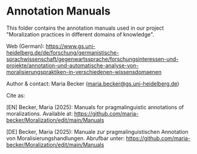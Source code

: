 # Annotation Manuals

This folder contains the annotation manuals used in our project "Moralization practices in different domains of knowledge".

Web (German): https://www.gs.uni-heidelberg.de/de/forschung/germanistische-sprachwissenschaft/gegenwartssprache/forschungsinteressen-und-projekte/annotation-und-automatische-analyse-von-moralisierungspraktiken-in-verschiedenen-wissensdomaenen 

Author & contact: Maria Becker (maria.becker@gs.uni-heidelberg.de)

Cite as: 

[EN] Becker, Maria (2025): Manuals for pragmalinguistic annotations of moralizations. Available at: https://github.com/maria-becker/Moralization/edit/main/Manuals

[DE] Becker, Maria (2025): Manuale zur pragmalinguistischen Annotation von Moralisierungshandlungen. Abrufbar unter: https://github.com/maria-becker/Moralization/edit/main/Manuals
